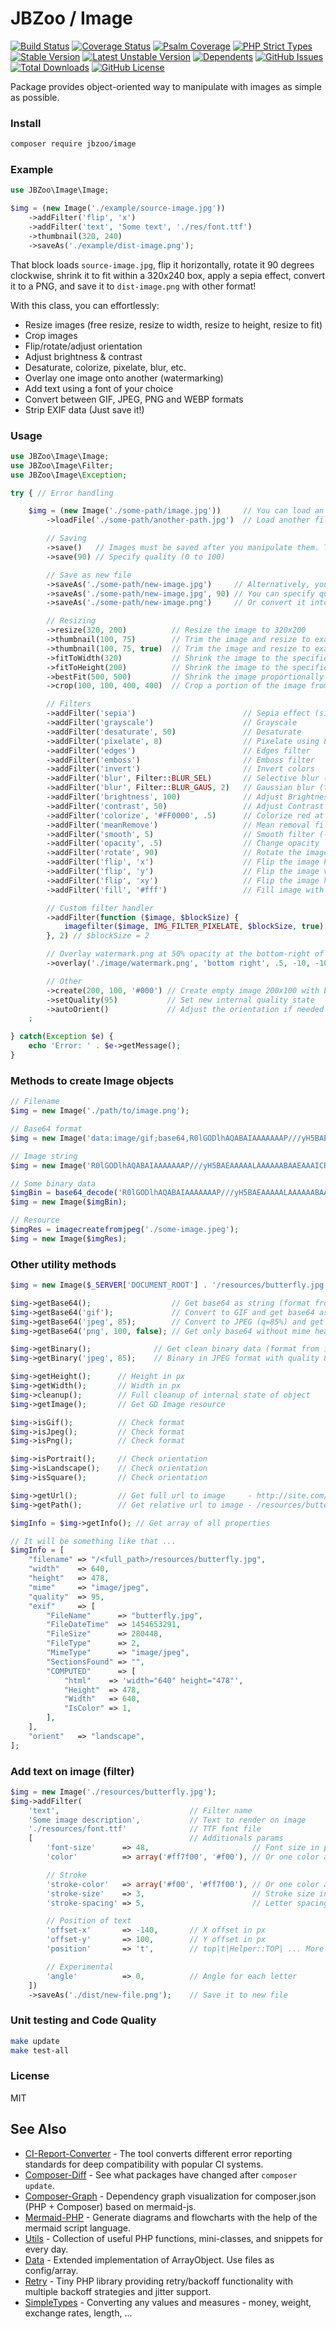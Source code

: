 # JBZoo / Image

[![Build Status](https://travis-ci.org/JBZoo/Image.svg)](https://travis-ci.org/JBZoo/Image)    [![Coverage Status](https://coveralls.io/repos/JBZoo/Image/badge.svg)](https://coveralls.io/github/JBZoo/Image)    [![Psalm Coverage](https://shepherd.dev/github/JBZoo/Image/coverage.svg)](https://shepherd.dev/github/JBZoo/Image)    [![PHP Strict Types](https://img.shields.io/badge/strict__types-%3D1-brightgreen)](https://www.php.net/manual/en/language.types.declarations.php#language.types.declarations.strict)    
[![Stable Version](https://poser.pugx.org/jbzoo/image/version)](https://packagist.org/packages/jbzoo/image)    [![Latest Unstable Version](https://poser.pugx.org/jbzoo/image/v/unstable)](https://packagist.org/packages/jbzoo/image)    [![Dependents](https://poser.pugx.org/jbzoo/image/dependents)](https://packagist.org/packages/jbzoo/image/dependents?order_by=downloads)    [![GitHub Issues](https://img.shields.io/github/issues/jbzoo/image)](https://github.com/JBZoo/Image/issues)    [![Total Downloads](https://poser.pugx.org/jbzoo/image/downloads)](https://packagist.org/packages/jbzoo/image/stats)    [![GitHub License](https://img.shields.io/github/license/jbzoo/image)](https://github.com/JBZoo/Image/blob/master/LICENSE)



Package provides object-oriented way to manipulate with images as simple as possible.


### Install
```sh
composer require jbzoo/image
```

### Example

```php
use JBZoo\Image\Image;

$img = (new Image('./example/source-image.jpg'))
    ->addFilter('flip', 'x')
    ->addFilter('text', 'Some text', './res/font.ttf')
    ->thumbnail(320, 240)
    ->saveAs('./example/dist-image.png');
```

That block loads `source-image.jpg`, flip it horizontally, rotate it 90 degrees clockwise,
shrink it to fit within a 320x240 box, apply a sepia effect, convert it to a PNG, and save it to `dist-image.png` with other format!


With this class, you can effortlessly:
 * Resize images (free resize, resize to width, resize to height, resize to fit)
 * Crop images
 * Flip/rotate/adjust orientation
 * Adjust brightness & contrast
 * Desaturate, colorize, pixelate, blur, etc.
 * Overlay one image onto another (watermarking)
 * Add text using a font of your choice
 * Convert between GIF, JPEG, PNG and WEBP formats
 * Strip EXIF data (Just save it!)


### Usage
```php
use JBZoo\Image\Image;
use JBZoo\Image\Filter;
use JBZoo\Image\Exception;

try { // Error handling

    $img = (new Image('./some-path/image.jpg'))     // You can load an image when you instantiate a new Image object
        ->loadFile('./some-path/another-path.jpg')  // Load another file (replace internal state)

        // Saving
        ->save()   // Images must be saved after you manipulate them. To save your changes to the original file.
        ->save(90) // Specify quality (0 to 100)

        // Save as new file
        ->saveAs('./some-path/new-image.jpg')     // Alternatively, you can specify a new filename
        ->saveAs('./some-path/new-image.jpg', 90) // You can specify quality as a second parameter in percents within range 0-100
        ->saveAs('./some-path/new-image.png')     // Or convert it into another format by extention (gif|jpeg|png|webp)

        // Resizing
        ->resize(320, 200)          // Resize the image to 320x200
        ->thumbnail(100, 75)        // Trim the image and resize to exactly 100x75 (crop CENTER if needed)
        ->thumbnail(100, 75, true)  // Trim the image and resize to exactly 100x75 (crop TOP if needed)
        ->fitToWidth(320)           // Shrink the image to the specified width while maintaining proportion (width)
        ->fitToHeight(200)          // Shrink the image to the specified height while maintaining proportion (height)
        ->bestFit(500, 500)         // Shrink the image proportionally to fit inside a 500x500 box
        ->crop(100, 100, 400, 400)  // Crop a portion of the image from left, top, right, bottom

        // Filters
        ->addFilter('sepia')                        // Sepia effect (simulated)
        ->addFilter('grayscale')                    // Grayscale
        ->addFilter('desaturate', 50)               // Desaturate
        ->addFilter('pixelate', 8)                  // Pixelate using 8px blocks
        ->addFilter('edges')                        // Edges filter
        ->addFilter('emboss')                       // Emboss filter
        ->addFilter('invert')                       // Invert colors
        ->addFilter('blur', Filter::BLUR_SEL)       // Selective blur (one pass)
        ->addFilter('blur', Filter::BLUR_GAUS, 2)   // Gaussian blur (two passes)
        ->addFilter('brightness', 100)              // Adjust Brightness (-255 to 255)
        ->addFilter('contrast', 50)                 // Adjust Contrast (-100 to 100)
        ->addFilter('colorize', '#FF0000', .5)      // Colorize red at 50% opacity
        ->addFilter('meanRemove')                   // Mean removal filter
        ->addFilter('smooth', 5)                    // Smooth filter (-10 to 10)
        ->addFilter('opacity', .5)                  // Change opacity
        ->addFilter('rotate', 90)                   // Rotate the image 90 degrees clockwise
        ->addFilter('flip', 'x')                    // Flip the image horizontally
        ->addFilter('flip', 'y')                    // Flip the image vertically
        ->addFilter('flip', 'xy')                   // Flip the image horizontally and vertically
        ->addFilter('fill', '#fff')                 // Fill image with white color

        // Custom filter handler
        ->addFilter(function ($image, $blockSize) {
            imagefilter($image, IMG_FILTER_PIXELATE, $blockSize, true);
        }, 2) // $blockSize = 2

        // Overlay watermark.png at 50% opacity at the bottom-right of the image with a 10 pixel horz and vert margin
        ->overlay('./image/watermark.png', 'bottom right', .5, -10, -10)

        // Other
        ->create(200, 100, '#000') // Create empty image 200x100 with black background
        ->setQuality(95)           // Set new internal quality state
        ->autoOrient()             // Adjust the orientation if needed (physically rotates/flips the image based on its EXIF 'Orientation' property)
    ;

} catch(Exception $e) {
    echo 'Error: ' . $e->getMessage();
}

```


### Methods to create Image objects
```php
// Filename
$img = new Image('./path/to/image.png');

// Base64 format
$img = new Image('data:image/gif;base64,R0lGODlhAQABAIAAAAAAAP///yH5BAEAAAAALAAAAAABAAEAAAICRAEAOw==');

// Image string
$img = new Image('R0lGODlhAQABAIAAAAAAAP///yH5BAEAAAAALAAAAAABAAEAAAICRAEAOw==');

// Some binary data
$imgBin = base64_decode('R0lGODlhAQABAIAAAAAAAP///yH5BAEAAAAALAAAAAABAAEAAAICRAEAOw==');
$img = new Image($imgBin);

// Resource
$imgRes = imagecreatefromjpeg('./some-image.jpeg');
$img = new Image($imgRes);
```


### Other utility methods
```php
$img = new Image($_SERVER['DOCUMENT_ROOT'] . '/resources/butterfly.jpg');

$img->getBase64();                  // Get base64 as string (format from inner state)
$img->getBase64('gif');             // Convert to GIF and get base64 as string
$img->getBase64('jpeg', 85);        // Convert to JPEG (q=85%) and get base64 as string
$img->getBase64('png', 100, false); // Get only base64 without mime header

$img->getBinary();              // Get clean binary data (format from inner state)
$img->getBinary('jpeg', 85);    // Binary in JPEG format with quality 85%

$img->getHeight();      // Height in px
$img->getWidth();       // Width in px
$img->cleanup();        // Full cleanup of internal state of object
$img->getImage();       // Get GD Image resource

$img->isGif();          // Check format
$img->isJpeg();         // Check format
$img->isPng();          // Check format

$img->isPortrait();     // Check orientation
$img->isLandscape();    // Check orientation
$img->isSquare();       // Check orientation

$img->getUrl();         // Get full url to image     - http://site.com/resources/butterfly.jpg
$img->getPath();        // Get relative url to image - /resources/butterfly.jpg

$imgInfo = $img->getInfo(); // Get array of all properties

// It will be something like that ...
$imgInfo = [
    "filename" => "/<full_path>/resources/butterfly.jpg",
    "width"    => 640,
    "height"   => 478,
    "mime"     => "image/jpeg",
    "quality"  => 95,
    "exif"     => [
        "FileName"      => "butterfly.jpg",
        "FileDateTime"  => 1454653291,
        "FileSize"      => 280448,
        "FileType"      => 2,
        "MimeType"      => "image/jpeg",
        "SectionsFound" => "",
        "COMPUTED"      => [
            "html"    => 'width="640" height="478"',
            "Height"  => 478,
            "Width"   => 640,
            "IsColor" => 1,
        ],
    ],
    "orient"   => "landscape",
];
```


### Add text on image (filter)
```php
$img = new Image('./resources/butterfly.jpg');
$img->addFilter(
    'text',                             // Filter name
    'Some image description',           // Text to render on image
    './resources/font.ttf'              // TTF font file
    [                                   // Additionals params
        'font-size'      => 48,                       // Font size in px
        'color'          => array('#ff7f00', '#f00'), // Or one color as string

        // Stroke
        'stroke-color'   => array('#f00', '#ff7f00'), // Or one color as string
        'stroke-size'    => 3,                        // Stroke size in px
        'stroke-spacing' => 5,                        // Letter spacing in px (only for stroke mode)

        // Position of text
        'offset-x'       => -140,       // X offset in px
        'offset-y'       => 100,        // Y offset in px
        'position'       => 't',        // top|t|Helper::TOP| ... More details in the method Helper::position()

        // Experimental
        'angle'          => 0,          // Angle for each letter
    ])
    ->saveAs('./dist/new-file.png');    // Save it to new file
```


### Unit testing and Code Quality
```sh
make update
make test-all
```


### License
MIT


## See Also

- [CI-Report-Converter](https://github.com/JBZoo/CI-Report-Converter) - The tool converts different error reporting standards for deep compatibility with popular CI systems.
- [Composer-Diff](https://github.com/JBZoo/Composer-Diff) - See what packages have changed after `composer update`.
- [Composer-Graph](https://github.com/JBZoo/Composer-Graph) - Dependency graph visualization for composer.json (PHP + Composer) based on mermaid-js.
- [Mermaid-PHP](https://github.com/JBZoo/Mermaid-PHP) - Generate diagrams and flowcharts with the help of the mermaid script language.
- [Utils](https://github.com/JBZoo/Utils) - Collection of useful PHP functions, mini-classes, and snippets for every day.
- [Data](https://github.com/JBZoo/Data) - Extended implementation of ArrayObject. Use files as config/array. 
- [Retry](https://github.com/JBZoo/Retry) - Tiny PHP library providing retry/backoff functionality with multiple backoff strategies and jitter support.
- [SimpleTypes](https://github.com/JBZoo/SimpleTypes) - Converting any values and measures - money, weight, exchange rates, length, ...

